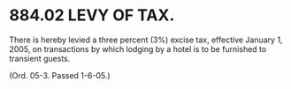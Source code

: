 884.02 LEVY OF TAX.
===================

There is hereby levied a three percent (3%) excise tax, effective
January 1, 2005, on transactions by which lodging by a hotel is to be
furnished to transient guests.

(Ord. 05-3. Passed 1-6-05.)
